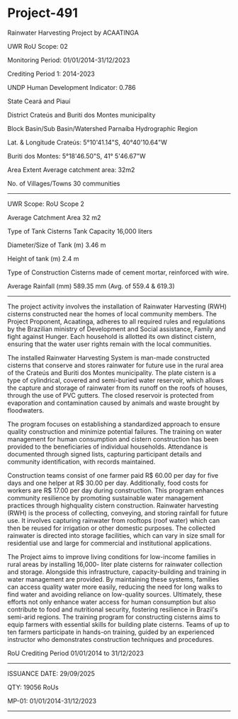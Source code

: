 # Project-491
Rainwater Harvesting Project by ACAATINGA

UWR RoU Scope: 02

Monitoring Period: 01/01/2014-31/12/2023

Crediting Period 1: 2014-2023

UNDP Human Development Indicator: 0.786

State Ceará and Piauí

District Crateús and Buriti dos Montes municipality

Block Basin/Sub Basin/Watershed Parnaíba Hydrographic Region

Lat. & Longitude Crateús: 5°10'41.14"S, 40°40'10.64"W

Buriti dos Montes: 5°18'46.50"S, 41° 5'46.67"W

Area Extent Average catchment area: 32m2

No. of Villages/Towns 30 communities
_____________
UWR Scope: RoU Scope 2

Average Catchment Area 32 m2

Type of Tank Cisterns
Tank Capacity 16,000 liters

Diameter/Size of Tank (m) 3.46 m

Height of tank (m) 2.4 m

Type of Construction Cisterns made of cement mortar, reinforced
with wire.

Average Rainfall (mm) 589.35 mm (Avg. of 559.4 & 619.3)
______________
The project activity involves the installation of Rainwater Harvesting (RWH) cisterns constructed near
the homes of local community members. The Project Proponent, Acaatinga, adheres to all required rules
and regulations by the Brazilian ministry of Development and Social assistance, Family and fight against
Hunger. Each household is allotted its own distinct cistern, ensuring that the water user rights remain
with the local communities. 

The installed Rainwater Harvesting System is man-made constructed cisterns that conserve and stores
rainwater for future use in the rural area of the Crateús and Buriti dos Montes municipality. The plate
cistern is a type of cylindrical, covered and semi-buried water reservoir, which allows the capture and
storage of rainwater from its runoff on the roofs of houses, through the use of PVC gutters. The closed
reservoir is protected from evaporation and contamination caused by animals and waste brought by
floodwaters.

The program focuses on establishing a standardized approach to ensure quality construction and
minimize potential failures. The training on water management for human consumption and cistern
construction has been provided to the beneficiaries of individual households. Attendance is documented
through signed lists, capturing participant details and community identification, with records
maintained.

Construction teams consist of one farmer paid R$ 60.00 per day for five days and one helper at R$ 30.00
per day. Additionally, food costs for workers are R$ 17.00 per day during construction. This program
enhances community resilience by promoting sustainable water management practices through highquality cistern construction.
Rainwater harvesting (RWH) is the process of collecting, conveying, and storing rainfall for future use. It
involves capturing rainwater from rooftops (roof water) which can then be reused for irrigation or other
domestic purposes. The collected rainwater is directed into storage facilities, which can vary in size small
for residential use and large for commercial and institutional applications.

The Project aims to improve living conditions for low-income families in rural areas by installing 16,000-
liter plate cisterns for rainwater collection and storage. Alongside this infrastructure, capacity-building
and training in water management are provided. By maintaining these systems, families can access
quality water more easily, reducing the need for long walks to find water and avoiding reliance on low-quality sources. Ultimately, these efforts not only enhance water access for human consumption but also contribute to food and nutritional security, fostering resilience in Brazil's semi-arid regions.
The training program for constructing cisterns aims to equip farmers with essential skills for building
plate cisterns. Teams of up to ten farmers participate in hands-on training, guided by an experienced
instructor who demonstrates construction techniques and procedures.

RoU Crediting Period 01/01/2014 to 31/12/2023
_______________
ISSUANCE DATE: 29/09/2025

QTY: 19056 RoUs

MP-01: 01/01/2014-31/12/2023
_____________
